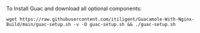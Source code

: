 
To Install Guac and download all optional components:

    wget https://raw.githubusercontent.com/itiligent/Guacamole-With-Nginx-Build/main/guac-setup.sh -v -O guac-setup.sh && ./guac-setup.sh
